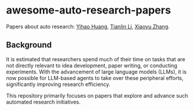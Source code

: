 # awesome-auto-research-papers
Papers about auto research:
[Yihao Huang](https://huang-yihao.github.io/), [Tianlin Li](https://ltl7155.github.io/), [Xiaoyu Zhang](https://shiningrain.github.io/).

## Background

It is estimated that researchers spend much of their time on tasks that are not directly relevant to idea development, paper writing, or conducting experiments. With the advancement of large language models (LLMs), it is now possible for LLM-based agents to take over these peripheral efforts, significantly improving research efficiency.

This repository primarily focuses on papers that explore and advance such automated research initiatives.
